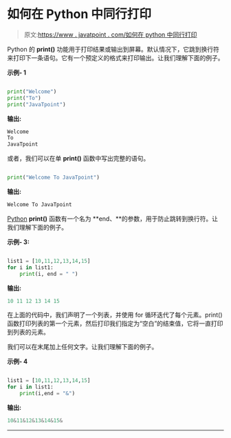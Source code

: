 # 如何在 Python 中同行打印

> 原文:[https://www . javatpoint . com/如何在 python 中同行打印](https://www.javatpoint.com/how-to-print-in-same-line-in-python)

Python 的 **print()** 功能用于打印结果或输出到屏幕。默认情况下，它跳到换行符来打印下一条语句。它有一个预定义的格式来打印输出。让我们理解下面的例子。

**示例- 1**

```py

print("Welcome")
print("To")
print("JavaTpoint")

```

**输出:**

```py
Welcome
To
JavaTpoint

```

或者，我们可以在单 **print()** 函数中写出完整的语句。

```py

print("Welcome To JavaTpoint")

```

**输出:**

```py
Welcome To JavaTpoint

```

[Python](https://www.javatpoint.com/python-tutorial) **print()** 函数有一个名为 **end、**的参数，用于防止跳转到换行符。让我们理解下面的例子。

**示例- 3:**

```py

list1 = [10,11,12,13,14,15]
for i in list1:
    print(i, end = " ")

```

**输出:**

```py
10 11 12 13 14 15

```

在上面的代码中，我们声明了一个列表，并使用 for 循环迭代了每个元素。print()函数打印列表的第一个元素，然后打印我们指定为“空白”的结束值，它将一直打印到列表的元素。

我们可以在末尾加上任何文字。让我们理解下面的例子。

**示例- 4**

```py

list1 = [10,11,12,13,14,15]
for i in list1:
    print(i,end = "&")

```

**输出:**

```py
10&11&12&13&14&15&

```

* * *